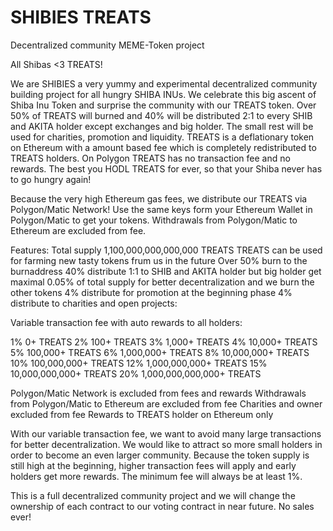 # SHIBIES TREATS
Decentralized community MEME-Token project

All Shibas <3 TREATS!
 
   We are SHIBIES a very yummy and experimental decentralized community building project for all hungry SHIBA INUs. 
   We celebrate this big ascent of Shiba Inu Token and surprise the community with our TREATS token.
   Over 50% of TREATS will burned and 40% will be distributed 2:1 to every SHIB and AKITA holder except exchanges and big holder. 
   The small rest will be used for charities, promotion and liquidity.
   TREATS is a deflationary token on Ethereum with a amount based fee which is completely redistributed to TREATS holders.
   On Polygon TREATS has no transaction fee and no rewards.
   The best you HODL TREATS for ever, so that your Shiba never has to go hungry again!

   Because the very high Ethereum gas fees, we distribute our TREATS via Polygon/Matic Network!
   Use the same keys form your Ethereum Wallet in Polygon/Matic to get your tokens.
   Withdrawals from Polygon/Matic to Ethereum are excluded from fee.

   Features: 
   Total supply 1,100,000,000,000,000 TREATS
   TREATS can be used for farming new tasty tokens frum us in the future 
   Over 50% burn to the burnaddress
   40% distribute 1:1 to SHIB and AKITA holder but big holder get maximal 0.05% of total supply for better decentralization and we burn the other tokens
   4% distribute for promotion at the beginning phase
   4% distribute to charities and open projects:
   
   Variable transaction fee with auto rewards to all holders:

   1%                    0+ TREATS
   2%                  100+ TREATS
   3%                1,000+ TREATS
   4%               10,000+ TREATS
   5%              100,000+ TREATS
   6%            1,000,000+ TREATS
   8%           10,000,000+ TREATS
   10%         100,000,000+ TREATS
   12%       1,000,000,000+ TREATS
   15%      10,000,000,000+ TREATS
   20%   1,000,000,000,000+ TREATS

   Polygon/Matic Network is excluded from fees and rewards
   Withdrawals from Polygon/Matic to Ethereum are excluded from fee
   Charities and owner excluded from fee
   Rewards to TREATS holder on Ethereum only
   
   With our variable transaction fee, we want to avoid many large transactions for better decentralization. 
   We would like to attract so more small holders in order to become an even larger community. 
   Because the token supply is still high at the beginning, higher transaction fees will apply and early holders get more rewards. 
   The minimum fee will always be at least 1%.

   This is a full decentralized community project and we will change the ownership of each contract to our voting contract in near future.
   No sales ever!
